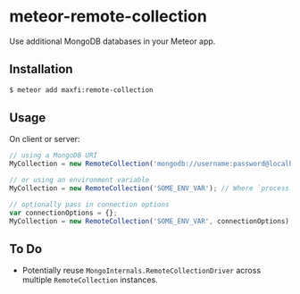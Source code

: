 # meteor-remote-collection
Use additional MongoDB databases in your Meteor app.

## Installation

```sh
$ meteor add maxfi:remote-collection
```

## Usage

On client or server:

```JavaScript
// using a MongoDB URI
MyCollection = new RemoteCollection('mongodb://username:password@localhost:27017/database');

// or using an environment variable
MyCollection = new RemoteCollection('SOME_ENV_VAR'); // Where `process.env.SOME_ENV_VAR` is defined

// optionally pass in connection options
var connectionOptions = {};
MyCollection = new RemoteCollection('SOME_ENV_VAR', connectionOptions);
```

## To Do

* Potentially reuse `MongoInternals.RemoteCollectionDriver` across multiple `RemoteCollection` instances.
